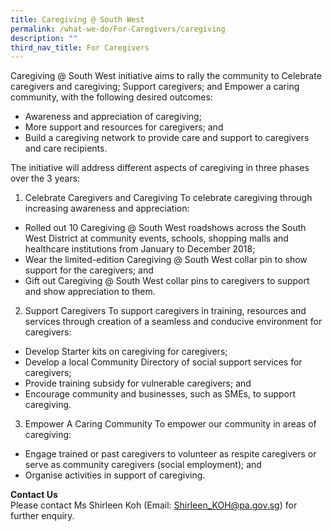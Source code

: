 ```yaml
---
title: Caregiving @ South West
permalink: /what-we-do/For-Caregivers/caregiving
description: ""
third_nav_title: For Caregivers
---
```

Caregiving @ South West initiative aims to rally the community to Celebrate caregivers and caregiving; Support caregivers; and Empower a caring community, with the following desired outcomes:
- Awareness and appreciation of caregiving;
- More support and resources for caregivers; and
- Build a caregiving network to provide care and support to caregivers and care recipients. 

The initiative will address different aspects of caregiving in three phases over the 3 years:

1. Celebrate Caregivers and Caregiving
To celebrate caregiving through increasing awareness and appreciation:

* Rolled out 10 Caregiving @ South West roadshows across the South West District at community events, schools, shopping malls and healthcare institutions from January to December 2018;
* Wear the limited-edition Caregiving @ South West collar pin to show support for the caregivers; and
* Gift out Caregiving @ South West collar pins to caregivers to support and show appreciation to them.
 

2. Support Caregivers
To support caregivers in training, resources and services through creation of a seamless and conducive environment for caregivers:

* Develop Starter kits on caregiving for caregivers;
* Develop a local Community Directory of social support services for caregivers;
* Provide training subsidy for vulnerable caregivers; and
* Encourage community and businesses, such as SMEs, to support caregiving.
 

3. Empower A Caring Community
To empower our community in areas of caregiving:

* Engage trained or past caregivers to volunteer as respite caregivers or serve as community caregivers (social employment); and
* Organise activities in support of caregiving.

**Contact Us**<br>
Please contact Ms Shirleen Koh (Email: Shirleen_KOH@pa.gov.sg) for further enquiry.  